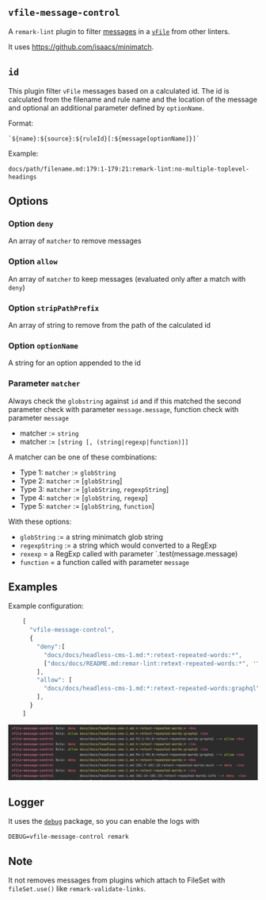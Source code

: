 ## `vfile-message-control`

A `remark-lint` plugin to filter [messages](https://github.com/vfile/vfile#vfilemessages) in a [`vFile`](https://github.com/vfile/vfile) from other linters.

It uses https://github.com/isaacs/minimatch.

## `id`

This plugin filter `vFile` messages based on a calculated id. The id is calculated from the filename and rule name and the location of the message and optional an additional parameter defined by `optionName`.

Format:

```
`${name}:${source}:${ruleId}[:${message[optionName]}]`
```

Example:
```
docs/path/filename.md:179:1-179:21:remark-lint:no-multiple-toplevel-headings
```

## Options

### Option `deny`

An array of `matcher` to remove messages  

### Option `allow`

An array of `matcher` to keep messages (evaluated only after a match with `deny`)  

### Option `stripPathPrefix`

An array of string to remove from the path of the calculated id 

### Option `optionName`

A string for an option appended to the id

### Parameter `matcher`

Always check the `globstring` against `id` and if this matched the second parameter check with parameter `message.message`, function check with parameter `message`

- matcher := `string`
- matcher := `[string [, (string|regexp|function)]]`

A matcher can be one of these combinations:

- Type 1: `matcher` :=  `globString` 
- Type 2: `matcher` := [`globString`]
- Type 3: `matcher` := [`globString`, `regexpString`]
- Type 4: `matcher` := [`globString`, `regexp`]
- Type 5: `matcher` := [`globString`, `function`]

With these options:
- `globString` := a string minimatch glob string
- `regexpString` := a string which would converted to a RegExp
- `rexexp` = a RegExp called with parameter  `.test(message.message)
- `function` = a function called with parameter `message`

## Examples

Example configuration:

```javascript
    [
      "vfile-message-control",
      {
        "deny":[
          "docs/docs/headless-cms-1.md:*:retext-repeated-words:*",
          ["docs/docs/README.md:remar-lint:retext-repeated-words:*", '^The parameter'],
        ],
        "allow": [
          "docs/docs/headless-cms-1.md:*:retext-repeated-words:graphql",
        ],
      }
    ]
```

![Screenshot](./screenshot.png)

## Logger

It uses the [`debug`](https://www.npmjs.com/package/debug) package, so you can enable the logs with

```shell
DEBUG=vfile-message-control remark
```

## Note

It not removes messages from plugins which attach to FileSet with `fileSet.use()` like `remark-validate-links`.